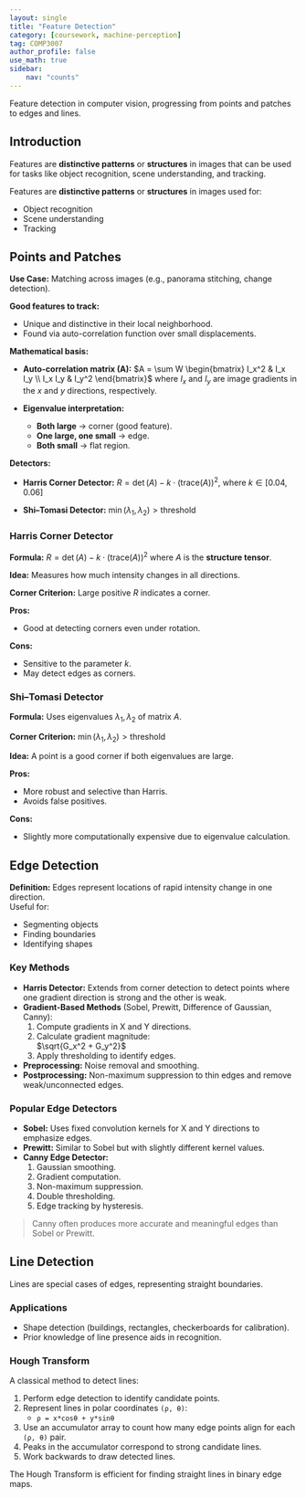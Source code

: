```yaml
---
layout: single
title: "Feature Detection"
category: [coursework, machine-perception]
tag: COMP3007
author_profile: false
use_math: true
sidebar:
    nav: "counts"
---
```


Feature detection in computer vision, progressing from points and patches to edges and lines. 

## Introduction
Features are **distinctive patterns** or **structures** in images that can be used for tasks like object recognition, scene understanding, and tracking.

Features are **distinctive patterns** or **structures** in images used for:
- Object recognition
- Scene understanding
- Tracking


## Points and Patches

**Use Case:** Matching across images (e.g., panorama stitching, change detection).

**Good features to track:**
- Unique and distinctive in their local neighborhood.
- Found via auto-correlation function over small displacements.

**Mathematical basis:**
- **Auto-correlation matrix (A):**
  $A = \sum W \begin{bmatrix} I_x^2 & I_x I_y \\ I_x I_y & I_y^2 \end{bmatrix}$ 
  where $I_x$ and $I_y$ are image gradients in the $x$ and $y$ directions, respectively.

- **Eigenvalue interpretation:**
  - **Both large** → corner (good feature).
  - **One large, one small** → edge.
  - **Both small** → flat region.

**Detectors:**
- **Harris Corner Detector:**
  $R = \det(A) - k \cdot (\text{trace}(A))^2$, where $k \in [0.04, 0.06]$

- **Shi–Tomasi Detector:**
  $\min(\lambda_1, \lambda_2) > \text{threshold}$

### Harris Corner Detector

**Formula:**
  $R = \det(A) - k \cdot (\text{trace}(A))^2$ 
  where $A$ is the **structure tensor**.

**Idea:** Measures how much intensity changes in all directions.

**Corner Criterion:** Large positive $R$ indicates a corner.

**Pros:**
- Good at detecting corners even under rotation.

**Cons:**
- Sensitive to the parameter $k$.
- May detect edges as corners.


### Shi–Tomasi Detector

**Formula:** Uses eigenvalues $\lambda_1, \lambda_2$ of matrix $A$.

**Corner Criterion:** 
$\min(\lambda_1, \lambda_2) > \text{threshold}$

**Idea:** A point is a good corner if both eigenvalues are large.

**Pros:**
- More robust and selective than Harris.
- Avoids false positives.

**Cons:**
- Slightly more computationally expensive due to eigenvalue calculation.


## Edge Detection
**Definition:** Edges represent locations of rapid intensity change in one direction.  
Useful for:
- Segmenting objects
- Finding boundaries
- Identifying shapes

### Key Methods
- **Harris Detector:** Extends from corner detection to detect points where one gradient direction is strong and the other is weak.
- **Gradient-Based Methods** (Sobel, Prewitt, Difference of Gaussian, Canny):
  1. Compute gradients in X and Y directions.
  2. Calculate gradient magnitude:  
     $\sqrt{G_x^2 + G_y^2}$
  3. Apply thresholding to identify edges.
- **Preprocessing:** Noise removal and smoothing.
- **Postprocessing:** Non-maximum suppression to thin edges and remove weak/unconnected edges.


### Popular Edge Detectors
- **Sobel:** Uses fixed convolution kernels for X and Y directions to emphasize edges.
- **Prewitt:** Similar to Sobel but with slightly different kernel values.
- **Canny Edge Detector:**
  1. Gaussian smoothing.
  2. Gradient computation.
  3. Non-maximum suppression.
  4. Double thresholding.
  5. Edge tracking by hysteresis.

> Canny often produces more accurate and meaningful edges than Sobel or Prewitt.


## Line Detection
Lines are special cases of edges, representing straight boundaries.

### Applications
- Shape detection (buildings, rectangles, checkerboards for calibration).
- Prior knowledge of line presence aids in recognition.

### Hough Transform
A classical method to detect lines:
1. Perform edge detection to identify candidate points.
2. Represent lines in polar coordinates `(ρ, θ)`:
   - `ρ = x*cosθ + y*sinθ`
3. Use an accumulator array to count how many edge points align for each `(ρ, θ)` pair.
4. Peaks in the accumulator correspond to strong candidate lines.
5. Work backwards to draw detected lines.

The Hough Transform is efficient for finding straight lines in binary edge maps.
